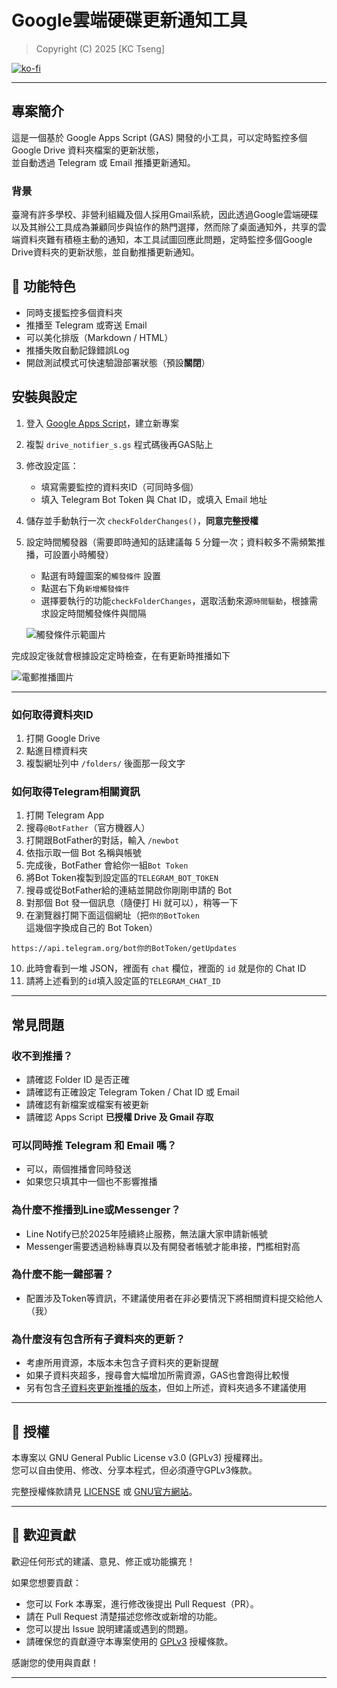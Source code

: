 # Google雲端硬碟更新通知工具

> Copyright (C) 2025 [KC Tseng]

 [![ko-fi](https://ko-fi.com/img/githubbutton_sm.svg)](https://ko-fi.com/C0C3ODORW)

---

## 專案簡介

這是一個基於 Google Apps Script (GAS) 開發的小工具，可以定時監控多個 Google Drive 資料夾檔案的更新狀態，  
並自動透過 Telegram 或 Email 推播更新通知。

### 背景

臺灣有許多學校、非營利組織及個人採用Gmail系統，因此透過Google雲端硬碟以及其辦公工具成為兼顧同步與協作的熱門選擇，然而除了桌面通知外，共享的雲端資料夾難有積極主動的通知，本工具試圖回應此問題，定時監控多個Google Drive資料夾的更新狀態，並自動推播更新通知。



## 🚀 功能特色
- 同時支援監控多個資料夾
- 推播至 Telegram 或寄送 Email
- 可以美化排版（Markdown / HTML）
- 推播失敗自動記錄錯誤Log
- 開啟測試模式可快速驗證部署狀態（預設**關閉**）


## 安裝與設定

1. 登入 [Google Apps Script](https://script.google.com/)，建立新專案
2. 複製 `drive_notifier_s.gs` 程式碼後再GAS貼上
3. 修改設定區：
   - 填寫需要監控的資料夾ID（可同時多個）
   - 填入 Telegram Bot Token 與 Chat ID，或填入 Email 地址
4. 儲存並手動執行一次 `checkFolderChanges()`，**同意完整授權**
5. 設定時間觸發器（需要即時通知的話建議每 5 分鐘一次；資料較多不需頻繁推播，可設置小時觸發）
    * 點選有時鐘圖案的`觸發條件` 設置
    * 點選右下角`新增觸發條件`
    * 選擇要執行的功能`checkFolderChanges`，選取活動來源`時間驅動`，根據需求設定時間觸發條件與間隔
    
    ![觸發條件示範圖片](https://ik.imagekit.io/kctseng/trigger.png?updatedAt=1745894510762)

完成設定後就會根據設定定時檢查，在有更新時推播如下

![電郵推播圖片](https://ik.imagekit.io/kctseng/IMG_4744.jpg?updatedAt=1745894863680)



---

### 如何取得資料夾ID
1.  打開 Google Drive
2.  點進目標資料夾
3.  複製網址列中 `/folders/` 後面那一段文字

### 如何取得Telegram相關資訊
1. 打開 Telegram App
2. 搜尋`@BotFather`（官方機器人）
3. 打開跟BotFather的對話，輸入 `/newbot`
4. 依指示取一個 Bot 名稱與帳號
5. 完成後，BotFather 會給你一組`Bot Token`
6. 將Bot Token複製到設定區的`TELEGRAM_BOT_TOKEN`
7. 搜尋或從BotFather給的連結並開啟你剛剛申請的 Bot
8. 對那個 Bot 發一個訊息（隨便打 Hi 就可以），稍等一下
9. 在瀏覽器打開下面這個網址（把`你的BotToken`這幾個字換成自己的 Bot Token）

```
https://api.telegram.org/bot你的BotToken/getUpdates

```
10. 此時會看到一堆 JSON，裡面有 `chat` 欄位，裡面的 `id` 就是你的 Chat ID
11. 請將上述看到的`id`填入設定區的`TELEGRAM_CHAT_ID`





---

## 常見問題

### 收不到推播？
- 請確認 Folder ID 是否正確
- 請確認有正確設定 Telegram Token / Chat ID 或 Email
- 請確認有新檔案或檔案有被更新
- 請確認 Apps Script **已授權 Drive 及 Gmail 存取**

### 可以同時推 Telegram 和 Email 嗎？
- 可以，兩個推播會同時發送
- 如果您只填其中一個也不影響推播

### 為什麼不推播到Line或Messenger？
- Line Notify已於2025年陸續終止服務，無法讓大家申請新帳號
- Messenger需要透過粉絲專頁以及有開發者帳號才能串接，門檻相對高

### 為什麼不能一鍵部署？
- 配置涉及Token等資訊，不建議使用者在非必要情況下將相關資料提交給他人（我）

### 為什麼沒有包含所有子資料夾的更新？
- 考慮所用資源，本版本未包含子資料夾的更新提醒
- 如果子資料夾超多，搜尋會大幅增加所需資源，GAS也會跑得比較慢
- 另有包含[子資料夾更新推播的版本](https://github.com/jokctseng/GDriveNotifyXL)，但如上所述，資料夾過多不建議使用


---

## 📄 授權

本專案以 GNU General Public License v3.0 (GPLv3) 授權釋出。  
您可以自由使用、修改、分享本程式，但必須遵守GPLv3條款。

完整授權條款請見 [LICENSE](./LICENSE) 或 [GNU官方網站](https://www.gnu.org/licenses/gpl-3.0.html)。

---


## 🤝 歡迎貢獻

歡迎任何形式的建議、意見、修正或功能擴充！

如果您想要貢獻：

- 您可以 Fork 本專案，進行修改後提出 Pull Request（PR）。
- 請在 Pull Request 清楚描述您修改或新增的功能。
- 您可以提出 Issue 說明建議或遇到的問題。             
- 請確保您的貢獻遵守本專案使用的 [GPLv3](https://www.gnu.org/licenses/gpl-3.0.html) 授權條款。


感謝您的使用與貢獻！

---
